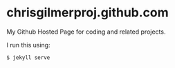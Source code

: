 chrisgilmerproj.github.com
==========================

My Github Hosted Page for coding and related projects.

I run this using:

    $ jekyll serve
